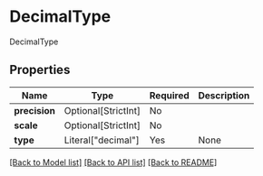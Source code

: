 # DecimalType

DecimalType

## Properties
| Name | Type | Required | Description |
| ------------ | ------------- | ------------- | ------------- |
**precision** | Optional[StrictInt] | No |  |
**scale** | Optional[StrictInt] | No |  |
**type** | Literal["decimal"] | Yes | None |


[[Back to Model list]](../../../../README.md#models-v1-link) [[Back to API list]](../../../../README.md#apis-v1-link) [[Back to README]](../../../../README.md)
